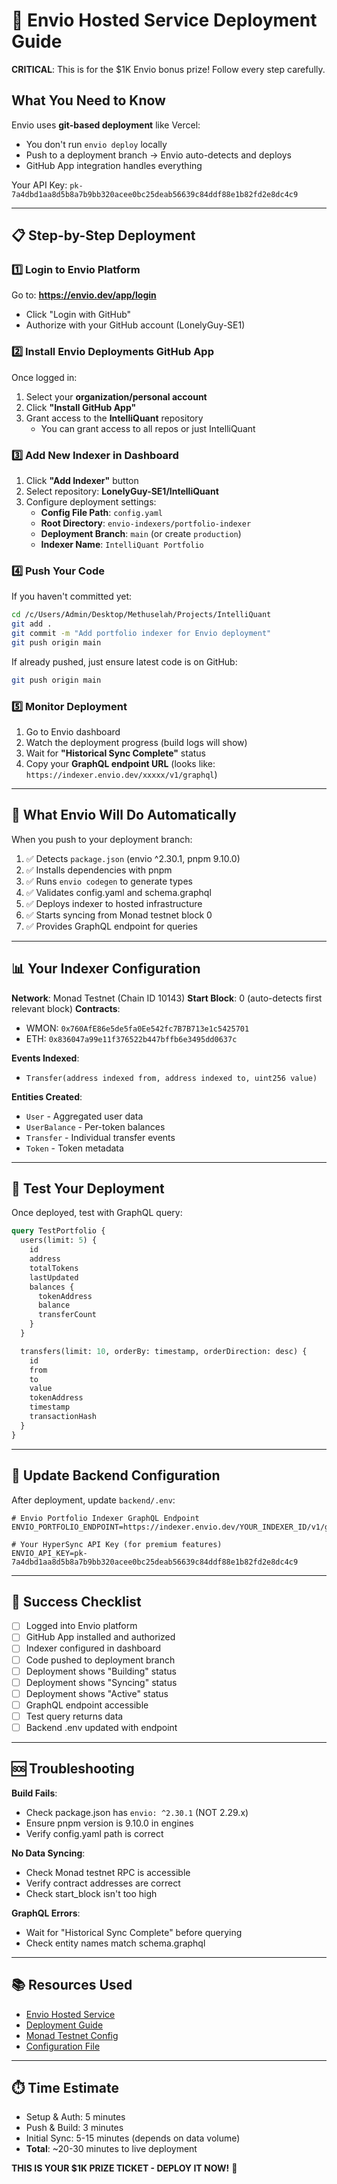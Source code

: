 # 🚀 Envio Hosted Service Deployment Guide

**CRITICAL**: This is for the $1K Envio bonus prize! Follow every step carefully.

## What You Need to Know

Envio uses **git-based deployment** like Vercel:

- You don't run `envio deploy` locally
- Push to a deployment branch → Envio auto-detects and deploys
- GitHub App integration handles everything

Your API Key: `pk-7a4dbd1aa8d5b8a7b9bb320acee0bc25deab56639c84ddf88e1b82fd2e8dc4c9`

---

## 📋 Step-by-Step Deployment

### 1️⃣ Login to Envio Platform

Go to: **https://envio.dev/app/login**

- Click "Login with GitHub"
- Authorize with your GitHub account (LonelyGuy-SE1)

### 2️⃣ Install Envio Deployments GitHub App

Once logged in:

1. Select your **organization/personal account**
2. Click **"Install GitHub App"**
3. Grant access to the **IntelliQuant** repository
   - You can grant access to all repos or just IntelliQuant

### 3️⃣ Add New Indexer in Dashboard

1. Click **"Add Indexer"** button
2. Select repository: **LonelyGuy-SE1/IntelliQuant**
3. Configure deployment settings:
   - **Config File Path**: `config.yaml`
   - **Root Directory**: `envio-indexers/portfolio-indexer`
   - **Deployment Branch**: `main` (or create `production`)
   - **Indexer Name**: `IntelliQuant Portfolio`

### 4️⃣ Push Your Code

If you haven't committed yet:

```bash
cd /c/Users/Admin/Desktop/Methuselah/Projects/IntelliQuant
git add .
git commit -m "Add portfolio indexer for Envio deployment"
git push origin main
```

If already pushed, just ensure latest code is on GitHub:

```bash
git push origin main
```

### 5️⃣ Monitor Deployment

1. Go to Envio dashboard
2. Watch the deployment progress (build logs will show)
3. Wait for **"Historical Sync Complete"** status
4. Copy your **GraphQL endpoint URL** (looks like: `https://indexer.envio.dev/xxxxx/v1/graphql`)

---

## 🔧 What Envio Will Do Automatically

When you push to your deployment branch:

1. ✅ Detects `package.json` (envio ^2.30.1, pnpm 9.10.0)
2. ✅ Installs dependencies with pnpm
3. ✅ Runs `envio codegen` to generate types
4. ✅ Validates config.yaml and schema.graphql
5. ✅ Deploys indexer to hosted infrastructure
6. ✅ Starts syncing from Monad testnet block 0
7. ✅ Provides GraphQL endpoint for queries

---

## 📊 Your Indexer Configuration

**Network**: Monad Testnet (Chain ID 10143)
**Start Block**: 0 (auto-detects first relevant block)
**Contracts**:

- WMON: `0x760AfE86e5de5fa0Ee542fc7B7B713e1c5425701`
- ETH: `0x836047a99e11f376522b447bffb6e3495dd0637c`

**Events Indexed**:

- `Transfer(address indexed from, address indexed to, uint256 value)`

**Entities Created**:

- `User` - Aggregated user data
- `UserBalance` - Per-token balances
- `Transfer` - Individual transfer events
- `Token` - Token metadata

---

## 🧪 Test Your Deployment

Once deployed, test with GraphQL query:

```graphql
query TestPortfolio {
  users(limit: 5) {
    id
    address
    totalTokens
    lastUpdated
    balances {
      tokenAddress
      balance
      transferCount
    }
  }

  transfers(limit: 10, orderBy: timestamp, orderDirection: desc) {
    id
    from
    to
    value
    tokenAddress
    timestamp
    transactionHash
  }
}
```

---

## 🔗 Update Backend Configuration

After deployment, update `backend/.env`:

```env
# Envio Portfolio Indexer GraphQL Endpoint
ENVIO_PORTFOLIO_ENDPOINT=https://indexer.envio.dev/YOUR_INDEXER_ID/v1/graphql

# Your HyperSync API Key (for premium features)
ENVIO_API_KEY=pk-7a4dbd1aa8d5b8a7b9bb320acee0bc25deab56639c84ddf88e1b82fd2e8dc4c9
```

---

## 🎯 Success Checklist

- [ ] Logged into Envio platform
- [ ] GitHub App installed and authorized
- [ ] Indexer configured in dashboard
- [ ] Code pushed to deployment branch
- [ ] Deployment shows "Building" status
- [ ] Deployment shows "Syncing" status
- [ ] Deployment shows "Active" status
- [ ] GraphQL endpoint accessible
- [ ] Test query returns data
- [ ] Backend .env updated with endpoint

---

## 🆘 Troubleshooting

**Build Fails**:

- Check package.json has `envio: ^2.30.1` (NOT 2.29.x)
- Ensure pnpm version is 9.10.0 in engines
- Verify config.yaml path is correct

**No Data Syncing**:

- Check Monad testnet RPC is accessible
- Verify contract addresses are correct
- Check start_block isn't too high

**GraphQL Errors**:

- Wait for "Historical Sync Complete" before querying
- Check entity names match schema.graphql

---

## 📚 Resources Used

- [Envio Hosted Service](https://docs.envio.dev/docs/HyperIndex/hosted-service)
- [Deployment Guide](https://docs.envio.dev/docs/HyperIndex/hosted-service-deployment)
- [Monad Testnet Config](https://docs.envio.dev/docs/HyperIndex/monad-testnet)
- [Configuration File](https://docs.envio.dev/docs/HyperIndex/configuration-file)

---

## ⏱️ Time Estimate

- Setup & Auth: 5 minutes
- Push & Build: 3 minutes
- Initial Sync: 5-15 minutes (depends on data volume)
- **Total**: ~20-30 minutes to live deployment

**THIS IS YOUR $1K PRIZE TICKET - DEPLOY IT NOW!** 🚀
